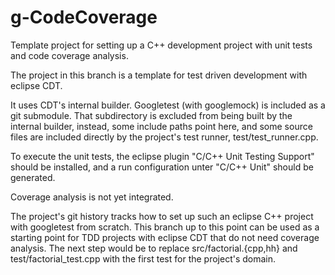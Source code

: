# g-CodeCoverage

Template project for setting up a C++ development project with unit tests
and code coverage analysis.

The project in this branch is a template for test driven development
with eclipse CDT.

It uses CDT's internal builder. Googletest (with googlemock) is included 
as a git submodule. That subdirectory is excluded from being built by the
internal builder, instead, some include paths point here, and some source
files are included directly by the project's test runner, 
test/test_runner.cpp.

To execute the unit tests, the eclipse plugin "C/C++ Unit Testing Support"
should be installed, and a run configuration unter "C/C++ Unit" should be
generated.

Coverage analysis is not yet integrated.

The project's git history tracks how to set up such an eclipse C++ project 
with googletest from scratch.  This branch up to this point can be used as 
a starting point for TDD projects with eclipse CDT that do not need coverage 
analysis. The next step would be to replace src/factorial.{cpp,hh} and 
test/factorial_test.cpp with the first test for the project's domain.
